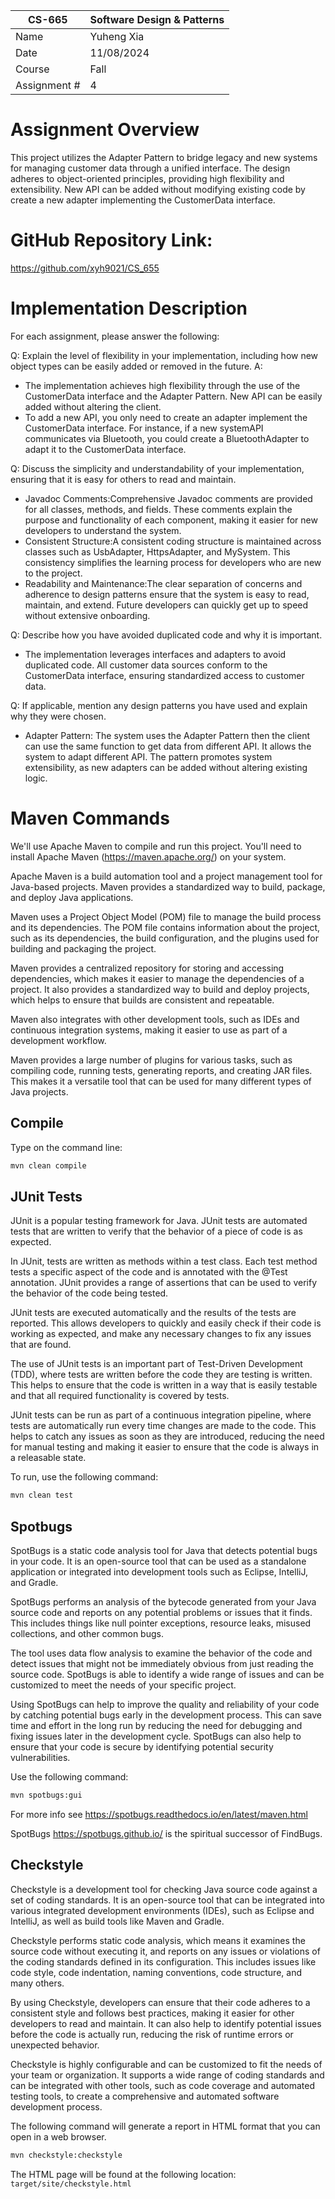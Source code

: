 
| CS-665       | Software Design & Patterns |
|--------------|----------------------------|
| Name         | Yuheng Xia                 |
| Date         | 11/08/2024                 |
| Course       | Fall                       |
| Assignment # | 4                          |

# Assignment Overview
This project utilizes the Adapter Pattern to bridge legacy and new systems for managing customer data through a unified interface.
The design adheres to object-oriented principles, providing high flexibility and extensibility. 
New API can be added without modifying existing code by create a new adapter implementing the CustomerData interface.


# GitHub Repository Link:
https://github.com/xyh9021/CS_655

# Implementation Description 


For each assignment, please answer the following:

Q: Explain the level of flexibility in your implementation, including how new object types can
be easily added or removed in the future.
A:
- The implementation achieves high flexibility through the use of the CustomerData interface and the Adapter Pattern. New API can be easily added without altering the client.
- To add a new API, you only need to create an adapter implement the CustomerData interface. For instance, if a new systemAPI communicates via Bluetooth, you could create a BluetoothAdapter to adapt it to the CustomerData interface.

Q: Discuss the simplicity and understandability of your implementation, ensuring that it is
easy for others to read and maintain.

- Javadoc Comments:Comprehensive Javadoc comments are provided for all classes, methods, and fields. These comments explain the purpose and functionality of each component, making it easier for new developers to understand the system.
- Consistent Structure:A consistent coding structure is maintained across classes such as UsbAdapter, HttpsAdapter, and MySystem. This consistency simplifies the learning process for developers who are new to the project.
- Readability and Maintenance:The clear separation of concerns and adherence to design patterns ensure that the system is easy to read, maintain, and extend. Future developers can quickly get up to speed without extensive onboarding.

Q: Describe how you have avoided duplicated code and why it is important.

- The implementation leverages interfaces and adapters to avoid duplicated code. All customer data sources conform to the CustomerData interface, ensuring standardized access to customer data.

Q: If applicable, mention any design patterns you have used and explain why they were
chosen.

- Adapter Pattern: The system uses the Adapter Pattern then the client can use the same function to get data from different API.
It allows the system to adapt different API. The pattern promotes system extensibility, as new adapters can be added without altering existing logic.


# Maven Commands

We'll use Apache Maven to compile and run this project. You'll need to install Apache Maven (https://maven.apache.org/) on your system. 

Apache Maven is a build automation tool and a project management tool for Java-based projects. Maven provides a standardized way to build, package, and deploy Java applications.

Maven uses a Project Object Model (POM) file to manage the build process and its dependencies. The POM file contains information about the project, such as its dependencies, the build configuration, and the plugins used for building and packaging the project.

Maven provides a centralized repository for storing and accessing dependencies, which makes it easier to manage the dependencies of a project. It also provides a standardized way to build and deploy projects, which helps to ensure that builds are consistent and repeatable.

Maven also integrates with other development tools, such as IDEs and continuous integration systems, making it easier to use as part of a development workflow.

Maven provides a large number of plugins for various tasks, such as compiling code, running tests, generating reports, and creating JAR files. This makes it a versatile tool that can be used for many different types of Java projects.

## Compile
Type on the command line: 

```bash
mvn clean compile
```



## JUnit Tests
JUnit is a popular testing framework for Java. JUnit tests are automated tests that are written to verify that the behavior of a piece of code is as expected.

In JUnit, tests are written as methods within a test class. Each test method tests a specific aspect of the code and is annotated with the @Test annotation. JUnit provides a range of assertions that can be used to verify the behavior of the code being tested.

JUnit tests are executed automatically and the results of the tests are reported. This allows developers to quickly and easily check if their code is working as expected, and make any necessary changes to fix any issues that are found.

The use of JUnit tests is an important part of Test-Driven Development (TDD), where tests are written before the code they are testing is written. This helps to ensure that the code is written in a way that is easily testable and that all required functionality is covered by tests.

JUnit tests can be run as part of a continuous integration pipeline, where tests are automatically run every time changes are made to the code. This helps to catch any issues as soon as they are introduced, reducing the need for manual testing and making it easier to ensure that the code is always in a releasable state.

To run, use the following command:
```bash
mvn clean test
```


## Spotbugs 

SpotBugs is a static code analysis tool for Java that detects potential bugs in your code. It is an open-source tool that can be used as a standalone application or integrated into development tools such as Eclipse, IntelliJ, and Gradle.

SpotBugs performs an analysis of the bytecode generated from your Java source code and reports on any potential problems or issues that it finds. This includes things like null pointer exceptions, resource leaks, misused collections, and other common bugs.

The tool uses data flow analysis to examine the behavior of the code and detect issues that might not be immediately obvious from just reading the source code. SpotBugs is able to identify a wide range of issues and can be customized to meet the needs of your specific project.

Using SpotBugs can help to improve the quality and reliability of your code by catching potential bugs early in the development process. This can save time and effort in the long run by reducing the need for debugging and fixing issues later in the development cycle. SpotBugs can also help to ensure that your code is secure by identifying potential security vulnerabilities.

Use the following command:

```bash
mvn spotbugs:gui 
```

For more info see 
https://spotbugs.readthedocs.io/en/latest/maven.html

SpotBugs https://spotbugs.github.io/ is the spiritual successor of FindBugs.


## Checkstyle 

Checkstyle is a development tool for checking Java source code against a set of coding standards. It is an open-source tool that can be integrated into various integrated development environments (IDEs), such as Eclipse and IntelliJ, as well as build tools like Maven and Gradle.

Checkstyle performs static code analysis, which means it examines the source code without executing it, and reports on any issues or violations of the coding standards defined in its configuration. This includes issues like code style, code indentation, naming conventions, code structure, and many others.

By using Checkstyle, developers can ensure that their code adheres to a consistent style and follows best practices, making it easier for other developers to read and maintain. It can also help to identify potential issues before the code is actually run, reducing the risk of runtime errors or unexpected behavior.

Checkstyle is highly configurable and can be customized to fit the needs of your team or organization. It supports a wide range of coding standards and can be integrated with other tools, such as code coverage and automated testing tools, to create a comprehensive and automated software development process.

The following command will generate a report in HTML format that you can open in a web browser. 

```bash
mvn checkstyle:checkstyle
```

The HTML page will be found at the following location:
`target/site/checkstyle.html`




